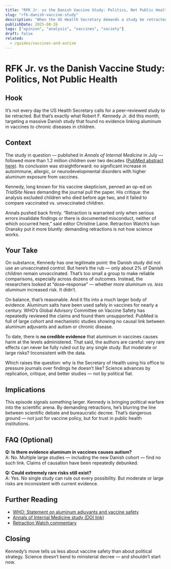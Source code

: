 ```yaml
---
title: "RFK Jr. vs the Danish Vaccine Study: Politics, Not Public Health"
slug: "rfk-danish-vaccine-study"
description: "When the US Health Secretary demands a study be retracted, it says more about politics than science."
publishDate: 2025-08-26
tags: ["opinion", "analysis", "vaccines", "society"]
draft: false
related:
  - /guides/vaccines-and-autism
---
```


# RFK Jr. vs the Danish Vaccine Study: Politics, Not Public Health

## Hook
It’s not every day the US Health Secretary calls for a peer-reviewed study to be retracted. But that’s exactly what Robert F. Kennedy Jr. did this month, targeting a massive Danish study that found no evidence linking aluminum in vaccines to chronic diseases in children.

## Context
The study in question — published in *Annals of Internal Medicine* in July — followed more than 1.2 million children over two decades ([PubMed abstract here](https://pubmed.ncbi.nlm.nih.gov/40658954/)). Its conclusion was straightforward: no significant increase in autoimmune, allergic, or neurodevelopmental disorders with higher aluminum exposure from vaccines.

Kennedy, long known for his vaccine skepticism, penned an op-ed on *TrialSite News* demanding the journal pull the paper. His critique: the analysis excluded children who died before age two, and it failed to compare vaccinated vs. unvaccinated children.  

Annals pushed back firmly. “Retraction is warranted only when serious errors invalidate findings or there is documented misconduct, neither of which occurred here,” said editor Christine Laine. Retraction Watch’s Ivan Oransky put it more bluntly: demanding retractions is not how science works.

## Your Take
On substance, Kennedy has one legitimate point: the Danish study did not use an unvaccinated control. But here’s the rub — only about 2% of Danish children remain unvaccinated. That’s too small a group to make reliable comparisons, especially across dozens of outcomes. Instead, the researchers looked at “dose–response” — whether *more aluminum vs. less aluminum* increased risk. It didn’t.

On balance, that’s reasonable. And it fits into a much larger body of evidence. Aluminum salts have been used safely in vaccines for nearly a century. WHO’s Global Advisory Committee on Vaccine Safety has repeatedly reviewed the claims and found them unsupported. PubMed is full of large cohort and mechanistic studies showing no causal link between aluminum adjuvants and autism or chronic disease.  

To date, there is **no credible evidence** that aluminum in vaccines causes harm at the levels administered. That said, the authors are careful: very rare effects can never be fully ruled out by any single study. But moderate or large risks? Inconsistent with the data.

Which raises the question: why is the Secretary of Health using his office to pressure journals over findings he doesn’t like? Science advances by replication, critique, and better studies — not by political fiat.

## Implications
This episode signals something larger. Kennedy is bringing political warfare into the scientific arena. By demanding retractions, he’s blurring the line between scientific debate and bureaucratic decree. That’s dangerous ground — not just for vaccine policy, but for trust in public health institutions.

## FAQ (Optional)
**Q: Is there evidence aluminum in vaccines causes autism?**  
A: No. Multiple large studies — including the new Danish cohort — find no such link. Claims of causation have been repeatedly debunked.  

**Q: Could extremely rare risks still exist?**  
A: Yes. No single study can rule out every possibility. But moderate or large risks are inconsistent with current evidence.  

## Further Reading
- [WHO: Statement on aluminum adjuvants and vaccine safety](https://www.who.int/groups/global-advisory-committee-on-vaccine-safety/topics/aluminium)  
- [Annals of Internal Medicine study (DOI link)](https://www.acpjournals.org/doi/10.7326/ANNALS-25-00997)  
- [Retraction Watch commentary](https://retractionwatch.com/)  

## Closing
Kennedy’s move tells us less about vaccine safety than about political strategy. Science doesn’t bend to ministerial decree — and shouldn’t start now.
